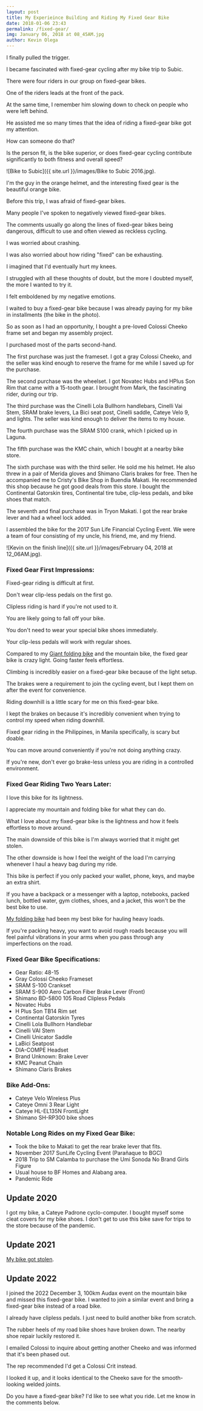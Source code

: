 ```yaml
--- 
layout: post 
title: My Experieince Building and Riding My Fixed Gear Bike
date: 2018-01-06 23:43
permalink: /fixed-gear/ 
img: January 06, 2018 at 08_45AM.jpg
author: Kevin Olega 
--- 
```

I finally pulled the trigger.

I became fascinated with fixed-gear cycling after my bike trip to Subic.

There were four riders in our group on fixed-gear bikes.

One of the riders leads at the front of the pack.

At the same time, I remember him slowing down to check on people who were left behind.

He assisted me so many times that the idea of riding a fixed-gear bike got my attention.

How can someone do that?

Is the person fit, is the bike superior, or does fixed-gear cycling contribute significantly to both fitness and overall speed?

![Bike to Subic]({{ site.url }}/images/Bike to Subic 2016.jpg).

I'm the guy in the orange helmet, and the interesting fixed gear is the beautiful orange bike.

Before this trip, I was afraid of fixed-gear bikes.

Many people I've spoken to negatively viewed fixed-gear bikes.

The comments usually go along the lines of fixed-gear bikes being dangerous, difficult to use and often viewed as reckless cycling.

I was worried about crashing.

I was also worried about how riding "fixed" can be exhausting.

I imagined that I'd eventually hurt my knees.

I struggled with all these thoughts of doubt, but the more I doubted myself, the more I wanted to try it.

I felt emboldened by my negative emotions.

I waited to buy a fixed-gear bike because I was already paying for my bike in installments (the bike in the photo).

So as soon as I had an opportunity, I bought a pre-loved Colossi Cheeko frame set and began my assembly project.

I  purchased most of the parts second-hand.

The first purchase was just the frameset. I got a gray Colossi Cheeko, and the seller was kind enough to reserve the frame for me while I saved up for the purchase.

The second purchase was the wheelset. I got Novatec Hubs and HPlus Son Rim that came with a 15-tooth gear. I brought from Mark, the fascinating rider, during our trip. 

The third purchase was the Cinelli Lola Bullhorn handlebars, Cinelli Vai Stem, SRAM brake levers, La Bici seat post, Cinelli saddle, Cateye Velo 9, and lights. The seller was kind enough to deliver the items to my house.

The fourth purchase was the SRAM S100 crank, which I picked up in Laguna.

The fifth purchase was the KMC chain, which I bought at a nearby bike store.

The sixth purchase was with the third seller. He sold me his helmet. He also threw in a pair of Merida gloves and Shimano Claris brakes for free. Then he accompanied me to Cristy's Bike Shop in Buendia Makati. He recommended this shop because he got good deals from this store. I bought the Continental Gatorskin tires, Continental tire tube, clip-less pedals, and bike shoes that match.

The seventh and final purchase was in Tryon Makati. I got the rear brake lever and had a wheel lock added.

I assembled the bike for the 2017 Sun Life Financial Cycling Event. We were a team of four consisting of my uncle, his friend, me, and my friend.

![Kevin on the finish line]({{ site.url }}/images/February 04, 2018 at 12_06AM.jpg).

### Fixed Gear First Impressions:

Fixed-gear riding is difficult at first.

Don't wear clip-less pedals on the first go.

Clipless riding is hard if you're not used to it.

You are likely going to fall off your bike.

You don't need to wear your special bike shoes immediately.

Your clip-less pedals will work with regular shoes.

Compared to my [Giant folding bike](https://philippineislandliving.com/giant-fd806-folding-bike-review/) and the mountain bike, the fixed gear bike is crazy light. Going faster feels effortless.

Climbing is incredibly easier on a fixed-gear bike because of the light setup.

The brakes were a requirement to join the cycling event, but I kept them on after the event for convenience.

Riding downhill is a little scary for me on this fixed-gear bike.

I kept the brakes on because it's incredibly convenient when trying to control my speed when riding downhill.

Fixed gear riding in the Philippines, in Manila specifically, is scary but doable.

You can move around conveniently if you're not doing anything crazy.

If you're new, don't ever go brake-less unless you are riding in a controlled environment.

### Fixed Gear Riding Two Years Later:

I love this bike for its lightness.

I appreciate my mountain and folding bike for what they can do.

What I love about my fixed-gear bike is the lightness and how it feels effortless to move around.

The main downside of this bike is I'm always worried that it might get stolen.

The other downside is how I feel the weight of the load I'm carrying whenever I haul a heavy bag during my ride.

This bike is perfect if you only packed your wallet, phone, keys, and maybe an extra shirt.

If you have a backpack or a messenger with a laptop, notebooks, packed lunch, bottled water, gym clothes, shoes, and a jacket, this won't be the best bike to use.

[My folding bike](https://philippineislandliving.com/blog/cycling/giant-fd806-folding-bike-review.html) had been my best bike for hauling heavy loads.

If you're packing heavy, you want to avoid rough roads because you will feel painful vibrations in your arms when you pass through any imperfections on the road.

### Fixed Gear Bike Specifications:
- Gear Ratio: 48-15
- Gray Colossi Cheeko Frameset
- SRAM S-100 Crankset
- SRAM S-900 Aero Carbon Fiber Brake Lever (Front)
- Shimano BD-5800 105 Road Clipless Pedals
- Novatec Hubs
- H Plus Son TB14 Rim set
- Continental Gatorskin Tyres
- Cinelli Lola Bullhorn Handlebar
- Cinelli VAI Stem
- Cinelli Unicator Saddle
- LaBici Seatpost
- DIA-COMPE Headset
- Brand Unknown: Brake Lever
- KMC Peanut Chain
- Shimano Claris Brakes

### Bike Add-Ons:

- Cateye Velo Wireless Plus
- Cateye Omni 3 Rear Light
- Cateye HL-EL135N FrontLight
- Shimano SH-RP300 bike shoes

### Notable Long Rides on my Fixed Gear Bike:

- Took the bike to Makati to get the rear brake lever that fits.
- November 2017 SunLife Cycling Event (Parañaque to BGC)
- 2018 Trip to SM Calamba to purchase the Umi Sonoda No Brand Girls Figure
- Usual house to BF Homes and Alabang area.
- Pandemic Ride 

## Update 2020

I got my bike, a Cateye Padrone cyclo-computer.
I bought myself some cleat covers for my bike shoes.
I don't get to use this bike save for trips to the store because of the pandemic.

## Update 2021

[My bike got stolen](https://philippineislandliving.com/ups5-bike-thief).

## Update 2022

I joined the 2022 December 3, 100km Audax event on the mountain bike and missed this fixed-gear bike. I wanted to join a similar event and bring a fixed-gear bike instead of a road bike.

I already have clipless pedals. I just need to build another bike from scratch.

The rubber heels of my road bike shoes have broken down. The nearby shoe repair luckily restored it.

I emailed Colossi to inquire about getting another Cheeko and was informed that it's been phased out.

The rep recommended I'd get a Colossi Crit instead.

I looked it up, and it looks identical to the Cheeko save for the smooth-looking welded joints.

Do you have a fixed-gear bike? I'd like to see what you ride. Let me know in the comments below.
